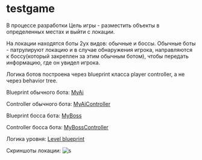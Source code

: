 # testgame
В процессе разработки
Цель игры - разместить объекты в определенных местах и выйти с локации.

На локации находятся боты 2ух видов: обычные и боссы. Обычные боты - патрулируют локацию и в случае обнаружения игрока, направляются к боссу(который закреплен за этим обычным ботом), чтобы передать информацию, где он увидел игрока.


Логика ботов построена через blueprint класса player controller, а не через behavior tree.

Blueprint обычного бота:
[MyAi](https://blueprintue.com/blueprint/j3esf2yz/)

Controller обычного бота:
[MyAiController](https://blueprintue.com/blueprint/rfqcts5x/)

Blueprint босса бота:
[MyBoss](https://blueprintue.com/blueprint/t2wl3sla/)

Controller босса бота:
[MyBossController](https://blueprintue.com/blueprint/m076vkkw/)

Логика уровня:
[Level blueprint](https://blueprintue.com/blueprint/481ynb4o/)

Скриншоты локации:
![s](https://drive.google.com/file/d/1eQk_cdY9NLBNlR6jr8TTNR84qKuB30Un/view?usp=sharing)